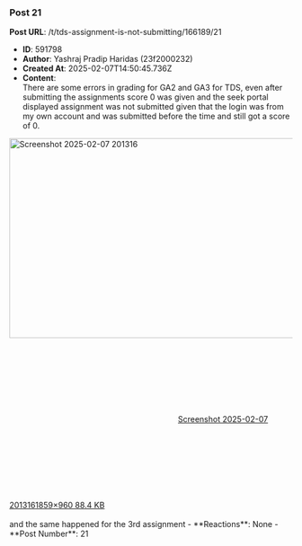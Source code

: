 ### Post 21
**Post URL**: /t/tds-assignment-is-not-submitting/166189/21
- **ID**: 591798
- **Author**: Yashraj Pradip Haridas (23f2000232)
- **Created At**: 2025-02-07T14:50:45.736Z
- **Content**:  
  There are some errors in grading for GA2 and  GA3 for TDS, even after submitting the assignments score 0 was given and the seek portal displayed assignment was not submitted given that the login was from my own account and was submitted before the time and still got a score of 0.<br>
<div class="lightbox-wrapper"><a class="lightbox" href="https://europe1.discourse-cdn.com/flex013/uploads/iitm/original/3X/2/9/29b6332cf814991a2cdae74355e67478bcc57c57.png" data-download-href="/uploads/short-url/5WZW8Qh7uYZO6ttrWAT1OeRBBqf.png?dl=1" title="Screenshot 2025-02-07 201316" rel="noopener nofollow ugc"><img src="https://europe1.discourse-cdn.com/flex013/uploads/iitm/optimized/3X/2/9/29b6332cf814991a2cdae74355e67478bcc57c57_2_690x356.png" alt="Screenshot 2025-02-07 201316" data-base62-sha1="5WZW8Qh7uYZO6ttrWAT1OeRBBqf" width="690" height="356" srcset="https://europe1.discourse-cdn.com/flex013/uploads/iitm/optimized/3X/2/9/29b6332cf814991a2cdae74355e67478bcc57c57_2_690x356.png, https://europe1.discourse-cdn.com/flex013/uploads/iitm/optimized/3X/2/9/29b6332cf814991a2cdae74355e67478bcc57c57_2_1035x534.png 1.5x, https://europe1.discourse-cdn.com/flex013/uploads/iitm/optimized/3X/2/9/29b6332cf814991a2cdae74355e67478bcc57c57_2_1380x712.png 2x" data-dominant-color="282C2F"><div class="meta"><svg class="fa d-icon d-icon-far-image svg-icon" aria-hidden="true"><use href="#far-image"></use></svg><span class="filename">Screenshot 2025-02-07 201316</span><span class="informations">1859×960 88.4 KB</span><svg class="fa d-icon d-icon-discourse-expand svg-icon" aria-hidden="true"><use href="#discourse-expand"></use></svg></div></a></div><br>
and the same happened for the 3rd assignment
- **Reactions**: None
- **Post Number**: 21

